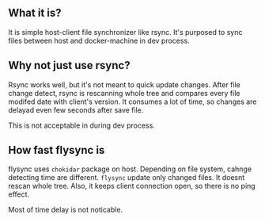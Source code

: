 ## What it is?

It is simple host-client file synchronizer like rsync. It's purposed to sync files between host and docker-machine 
in dev process.

## Why not just use rsync?

Rsync works well, but it's not meant to quick update changes. After file change detect, rsync is rescanning whole tree 
and compares every file modifed date with client's version. It consumes a lot of time, so changes are delayad even
few seconds after save file. 

This is not acceptable in during dev process.

## How fast flysync is

flysync uses `chokidar` package on host. Depending on file system, cahnge detecting time are different. `flysync` update only
changed files. It doesnt rescan whole tree. Also, it keeps client connection open, so there is no ping effect. 

Most of time delay is not noticable.
